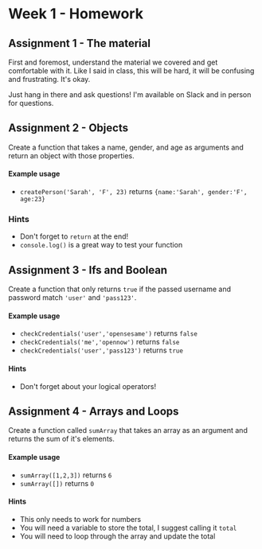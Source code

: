 # Week 1 - Homework

## Assignment 1 - The material
First and foremost, understand the material we covered and get comfortable with it.
Like I said in class, this will be hard, it will be confusing and frustrating.  It's okay.

Just hang in there and ask questions!  I'm available on Slack and in person for questions.



## Assignment 2 - Objects
Create a function that takes a name, gender, and age as arguments and return an object with those properties.

#### Example usage
- `createPerson('Sarah', 'F', 23)` returns `{name:'Sarah', gender:'F', age:23}`

### Hints
- Don't forget to `return` at the end!
- `console.log()` is a great way to test your function


## Assignment 3 - Ifs and Boolean
Create a function that only returns `true` if the passed username and password match `'user'` and `'pass123'`.

#### Example usage
- `checkCredentials('user','opensesame')` returns  `false`
- `checkCredentials('me','opennow')` returns  `false`
- `checkCredentials('user','pass123')` returns  `true`

#### Hints
- Don't forget about your logical operators!

## Assignment 4 - Arrays and Loops
Create a function called `sumArray` that takes an array as an argument and returns the sum of it's elements.

#### Example usage
- `sumArray([1,2,3])` returns  `6`
- `sumArray([])` returns `0`


#### Hints
- This only needs to work for numbers
- You will need a variable to store the total, I suggest calling it `total`
- You will need to loop through the array and update the total

